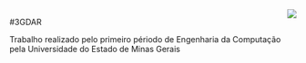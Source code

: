 <img src="http://www.uemg.br/images/Logo_uemg.jpg" align="right" />

#3GDAR

Trabalho realizado pelo primeiro périodo de Engenharia da Computação pela Universidade do Estado de Minas Gerais
